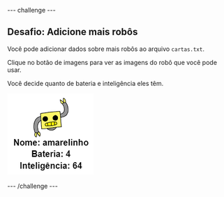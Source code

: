 \--- challenge \---

## Desafio: Adicione mais robôs

Você pode adicionar dados sobre mais robôs ao arquivo `cartas.txt`.

Clique no botão de imagens para ver as imagens do robô que você pode usar.

Você decide quanto de bateria e inteligência eles têm.

![screenshot](images/robotrumps-yellow.png)

\--- /challenge \---